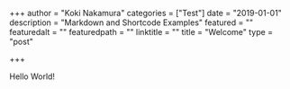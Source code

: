 +++
author = "Koki Nakamura"
categories = ["Test"]
date = "2019-01-01"
description = "Markdown and Shortcode Examples"
featured = ""
featuredalt = ""
featuredpath = ""
linktitle = ""
title = "Welcome"
type = "post"

+++

Hello World!
